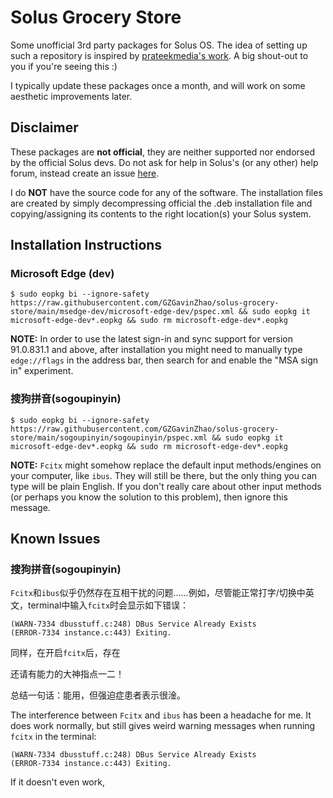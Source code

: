 # Solus Grocery Store

Some unofficial 3rd party packages for Solus OS. The idea of setting up such a repository is inspired by [prateekmedia's work](https://github.com/prateekmedia/Solus-3rdParty). A big shout-out to you if you're seeing this :)

I typically update these packages once a month, and will work on some aesthetic improvements later.

## Disclaimer

These packages are **not official**, they are neither supported nor endorsed by the official Solus devs. Do not ask for help in Solus's (or any other) help forum, instead create an issue [here](https://github.com/GZGavinZhao/solus-grocery-store/issues). 

I do **NOT** have the source code for any of the software. The installation files are created by simply decompressing official the .deb installation file and copying/assigning its contents to the right location(s) your Solus system.

## Installation Instructions

### Microsoft Edge (dev)

```
$ sudo eopkg bi --ignore-safety https://raw.githubusercontent.com/GZGavinZhao/solus-grocery-store/main/msedge-dev/microsoft-edge-dev/pspec.xml && sudo eopkg it microsoft-edge-dev*.eopkg && sudo rm microsoft-edge-dev*.eopkg
```
**NOTE:** In order to use the latest sign-in and sync support for version 91.0.831.1 and above, after installation you might need to manually type `edge://flags` in the address bar, then search for and enable the "MSA sign in" experiment.

### 搜狗拼音(sogoupinyin)

```
$ sudo eopkg bi --ignore-safety https://raw.githubusercontent.com/GZGavinZhao/solus-grocery-store/main/sogoupinyin/sogoupinyin/pspec.xml && sudo eopkg it microsoft-edge-dev*.eopkg && sudo rm microsoft-edge-dev*.eopkg
```
**NOTE:** `Fcitx` might somehow replace the default input methods/engines on your computer, like `ibus`. They will still be there, but the only thing you can type will be plain English. If you don't really care about other input methods (or perhaps you know the solution to this problem), then ignore this message.

## Known Issues

### 搜狗拼音(sogoupinyin)

`Fcitx`和`ibus`似乎仍然存在互相干扰的问题……例如，尽管能正常打字/切换中英文，terminal中输入`fcitx`时会显示如下错误：
```
(WARN-7334 dbusstuff.c:248) DBus Service Already Exists
(ERROR-7334 instance.c:443) Exiting.
```
同样，在开启`fcitx`后，存在

还请有能力的大神指点一二！

总结一句话：能用，但强迫症患者表示很淦。

The interference between `Fcitx` and `ibus` has been a headache for me. It does work normally, but still gives weird warning messages when running `fcitx` in the terminal:
```
(WARN-7334 dbusstuff.c:248) DBus Service Already Exists
(ERROR-7334 instance.c:443) Exiting.
```
If it doesn't even work,